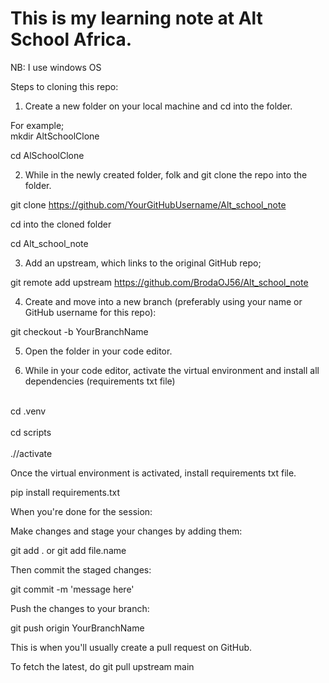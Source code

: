 # This is my learning note at Alt School Africa.

NB: I use windows OS

Steps to cloning this repo:

1. Create a new folder on your local machine and cd into the folder.

For example; 
<br>
mkdir AltSchoolClone
<br/>

cd AlSchoolClone

2. While in the newly created folder, folk and git clone the repo into the folder.

git clone https://github.com/YourGitHubUsername/Alt_school_note

cd  into the cloned folder

cd Alt_school_note 

3. Add an upstream, which links to the original GitHub repo;

git remote add upstream https://github.com/BrodaOJ56/Alt_school_note

4. Create and move into a new branch (preferably using your name or GitHub username for this repo):

git checkout -b YourBranchName

5. Open the folder in your code editor.

6. While in your code editor, activate the virtual environment and install all dependencies (requirements txt file)
<br>
cd .venv
<br/>
<br>
cd scripts
<br/>
<br>
.//activate
<br/>

Once the virtual environment is activated, install requirements txt file.

pip install requirements.txt


When you're done for the session:

Make changes and stage your changes by adding them:

git add . or git add file.name

Then commit the staged changes:

git commit -m 'message here'


Push the changes to your branch:

git push origin YourBranchName

This is when you'll usually create a pull request on GitHub.

To fetch the latest, do 
git pull upstream main
